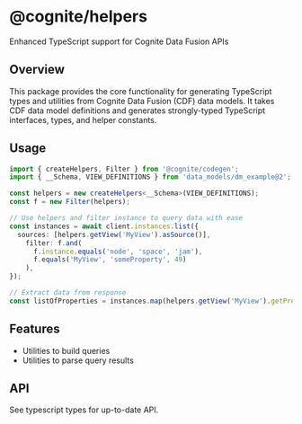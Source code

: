 # @cognite/helpers

Enhanced TypeScript support for Cognite Data Fusion APIs

## Overview

This package provides the core functionality for generating TypeScript types and utilities from Cognite Data Fusion (CDF) data models. It takes CDF data model definitions and generates strongly-typed TypeScript interfaces, types, and helper constants.

## Usage

```typescript
import { createHelpers, Filter } from '@cognite/codegen';
import { __Schema, VIEW_DEFINITIONS } from 'data_models/dm_example@2';

const helpers = new createHelpers<__Schema>(VIEW_DEFINITIONS);
const f = new Filter(helpers);

// Use helpers and filter instance to query data with ease
const instances = await client.instances.list({
  sources: [helpers.getView('MyView').asSource()],
    filter: f.and(
      f.instance.equals('node', 'space', 'jam'),
      f.equals('MyView', 'someProperty', 49)
    ),
});

// Extract data from response
const listOfProperties = instances.map(helpers.getView('MyView').getProps);
```

## Features

- Utilities to build queries
- Utilities to parse query results

## API

See typescript types for up-to-date API.
